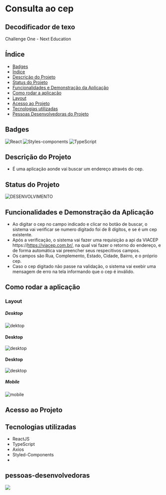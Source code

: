 
# Consulta ao cep
## Decodificador de texo
Challenge One - Next Education

## Índice 
* [Badges](#badges)
* [Índice](#índice)
* [Descrição do Projeto](#descrição-do-projeto)
* [Status do Projeto](#status-do-projeto)
* [Funcionalidades e Demonstração da Aplicação](#funcionalidades-e-demonstração-da-aplicação)
* [Como rodar a aplicação](#como-rodar-a-aplicação)
* [Layout](#layout)
* [Acesso ao Projeto](#acesso-ao-projeto)
* [Tecnologias utilizadas](#tecnologias-utilizadas)
* [Pessoas Desenvolvedoras do Projeto](#pessoas-desenvolvedoras)


## Badges

![React](https://img.shields.io/badge/React-20232A?style=for-the-badge&logo=react&logoColor=61DAFB)
![Styles-components](https://img.shields.io/badge/styled--components-DB7093?style=for-the-badge&logo=styled-components&logoColor=white) 
![TypeScript](https://img.shields.io/badge/TypeScript-007ACC?style=for-the-badge&logo=typescript&logoColor=white)

## Descrição do Projeto
- É uma aplicação aonde vai buscar um endereço através do cep.

## Status do Projeto
![DESENVOLVIMENTO](http://img.shields.io/static/v1?label=STATUS&message=%20DESENVOLVIMENTO&color=GREEN&style=for-the-badge)

## Funcionalidades e Demonstração da Aplicação
  - Ao digitar o cep no campo indicado e clicar no botão de buscar, o sistema vai verificar se numero digitado foi de 8 dígitos, e se é  um cep existente.
  - Após a verificação, o sistema vai fazer uma requisição a api da VIACEP <a>https://https://viacep.com.br/<a/>, na qual vai fazer o retorno do endereço, e de forma automática vai preencher seus respecitivos campos.
  - Os campos são Rua, Complemento, Estado, Cidade, Bairro, e o próprio cep.
  - Caso o cep digitado não passe na validação, o sistema vai exebir uma mensagem de erro na tela informando que o cep é inválido.
   
## Como rodar a aplicação

 ### Layout

##### Desktop
![dektop](https://user-images.githubusercontent.com/25357773/168867958-c9bb95e4-eba8-4620-85db-2ed900de53a1.png)
#### Desktop

![desktop](https://user-images.githubusercontent.com/25357773/168869733-22826fc8-acf3-49b5-bb5b-9f1517813efd.png)

#### Desktop
![desktop](https://user-images.githubusercontent.com/25357773/168870010-2771440c-e802-4c2f-9fe0-b3f23797d2fb.png)

##### Mobile
![mobile](https://user-images.githubusercontent.com/25357773/168870319-6965dc96-e5e4-4083-9446-d55774d20315.png)


## Acesso ao Projeto
  

## Tecnologias utilizadas
- ReactJS
- TypeScript
- Axios
- Styled-Components
- 

## pessoas-desenvolvedoras
<a href="https://github.com/gerdsi2013" target="_blank"><img src= "https://img.shields.io/badge/LinkedIn-0077B5?style=for-the-badge&logo=linkedin&logoColor=white" target="_blank"><a/>

